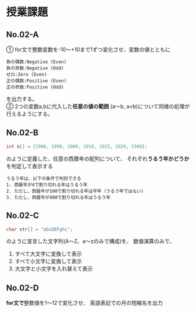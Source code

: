 # 授業課題
## No.02-A

① for文で整数変数を-10～+10まで1ずつ変化させ、変数の値とともに 
```
負の偶数:Negative (Even)
負の奇数:Negative (Odd)
ゼロ:Zero (Even)
正の偶数:Positive (Even)
正の奇数:Positive (Odd)
```
を出力する。  
② 2つの変数a,bに代入した**任意の値の範囲**
(a～b, a<b)について同様の処理が行えるようにする。

## No.02-B
```c
int n[] = {1980, 1990, 2000, 2010, 2015, 2020, 2300};  
```
のように定義した、任意の西暦年の配列について、
それぞれ**うるう年かどうか**を判定して表示する

```
うるう年は、以下の条件で判別できる
1. 西暦年が4で割り切れる年はうるう年
2. ただし、西暦年が100で割り切れる年は平年（うるう年ではない）
3. ただし、西暦年が400で割り切れる年はうるう年
```

## No.02-C
```c
char str[] = "abcDEFghi";
```
のように宣言した文字列(A～Z、a～zのみで構成)を、
数値演算のみで、
1. すべて大文字に変換して表示
2. すべて小文字に変換して表示
3. 大文字と小文字を入れ替えて表示

## No.02-D
**for文で**整数値を1～12で変化させ、
英語表記での月の短縮名を出力 
